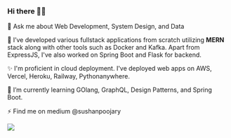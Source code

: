 ### Hi there 👋🏼
💬 Ask me about Web Development, System Design, and Data

🔭 I’ve developed various fullstack applications from scratch utilizing **MERN** stack along with other tools such as Docker and Kafka. Apart from ExpressJS, I've also worked on Spring Boot and Flask for backend.

✨ I'm proficient in cloud deployment. I've deployed web apps on AWS, Vercel, Heroku, Railway, Pythonanywhere. 

🌱 I’m currently learning GOlang, GraphQL, Design Patterns, and Spring Boot.

⚡ Find me on medium @sushanpoojary


<!---<a href="https://github.com/SushanPoojary/github-readme-stats">
  <img align="center" src="https://github-readme-stats.vercel.app/api?username=SushanPoojary&count_private=true&layout=compact&show_icons=true&theme=aura&hide=contribs,issues" />
</a> -->
<a href="https://github.com/SushanPoojary/github-readme-stats">
  <img align="center" src="https://github-readme-stats.vercel.app/api/top-langs/?username=SushanPoojary&langs_count=6&count_private=true&show_icons=true&layout=compact&bg_color=7,00FFF0,62FDFF,62FFBF,B862FF,FF62F5" />
</a>

<!-- [![Sushan's GitHub stats](https://github-readme-stats.vercel.app/api?username=SushanPoojary&count_private=true&layout=compact&show_icons=true&theme=aura&hide=contribs,issues)](https://github.com/SushanPoojary/github-readme-stats)

[![Sushan's GitHub stats](https://github-readme-stats.vercel.app/api/top-langs/?username=SushanPoojary&count_private=true&show_icons=true&layout=compact&bg_color=7,00FFF0,62FDFF,62FFBF,B862FF,FF62F5)](https://github.com/SushanPoojary/github-readme-stats) -->





<!--
**SushanPoojary/SushanPoojary** is a ✨ _special_ ✨ repository because its `README.md` (this file) appears on your GitHub profile.

Here are some ideas to get you started:

- 🔭 I’m currently working on ...
- 🌱 I’m currently learning ...
- 👯 I’m looking to collaborate on ...
- 🤔 I’m looking for help with ...
- 💬 Ask me about ...
- 📫 How to reach me: ...
- 😄 Pronouns: ...
- ⚡ Fun fact: ...
-->

